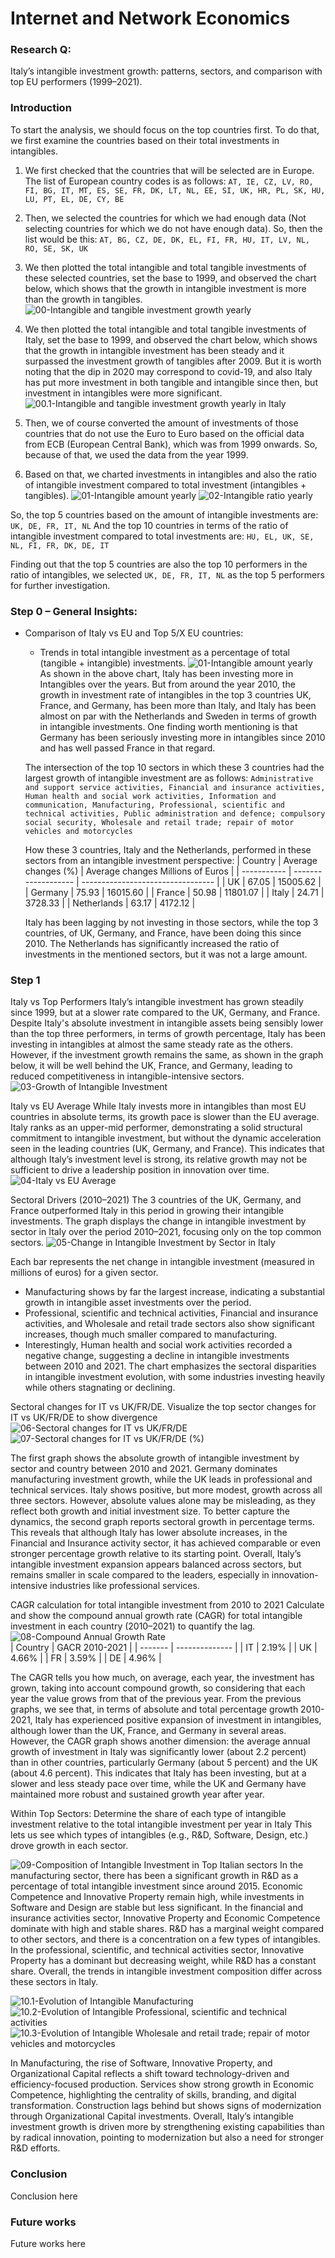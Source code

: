 # Internet and Network Economics

### Research Q:
Italy’s intangible investment growth: patterns, sectors, and comparison with top EU performers (1999–2021).

### Introduction

To start the analysis, we should focus on the top countries first. To do that, we first examine the countries based on their total investments in intangibles.

1. We first checked that the countries that will be selected are in Europe. The list of European country codes is as follows:
    ```AT, IE, CZ, LV, RO, FI, BG, IT, MT, ES, SE, FR, DK, LT, NL, EE, SI, UK, HR, PL, SK, HU, LU, PT, EL, DE, CY, BE```

2. Then, we selected the countries for which we had enough data (Not selecting countries for which we do not have enough data). So, then the list would be this:
    ```AT, BG, CZ, DE, DK, EL, FI, FR, HU, IT, LV, NL, RO, SE, SK, UK```

3. We then plotted the total intangible and total tangible investments of these selected countries, set the base to 1999, and observed the chart below, which shows that the growth in intangible investment is more than the growth in tangibles.
![00-Intangible and tangible investment growth yearly](figures/00-intangible_tangible_growth_eu_yearly.png)

4. We then plotted the total intangible and total tangible investments of Italy, set the base to 1999, and observed the chart below, which shows that the growth in intangible investment has been steady and it surpassed the investment growth of tangibles after 2009. But it is worth noting that the dip in 2020 may correspond to covid-19, and also Italy has put more investment in both tangible and intangible since then, but investment in intangibles were more significant.
![00.1-Intangible and tangible investment growth yearly in Italy](figures/00.1-intangible_tangible_growth_it_yearly.png)

5. Then, we of course converted the amount of investments of those countries that do not use the Euro to Euro based on the official data from ECB (European Central Bank), which was from 1999 onwards. So, because of that, we used the data from the year 1999.

6. Based on that, we charted investments in intangibles and also the ratio of intangible investment compared to total investment (intangibles + tangibles).
![01-Intangible amount yearly](figures/01-intangible_eu_yearly.png)
![02-Intangible ratio yearly](figures/02-relative_intangible_eu_yearly.png)

So, the top 5 countries based on the amount of intangible investments are: ```UK, DE, FR, IT, NL```
And the top 10 countries in terms of the ratio of intangible investment compared to total investments are: ```HU, EL, UK, SE, NL, FI, FR, DK, DE, IT```

Finding out that the top 5 countries are also the top 10 performers in the ratio of intangibles, we selected ```UK, DE, FR, IT, NL``` as the top 5 performers for further investigation.

### Step 0 – General Insights:
- Comparison of Italy vs EU and Top 5/X EU countries:
  - Trends in total intangible investment as a percentage of total (tangible + intangible) investments.
  ![01-Intangible amount yearly](figures/01-intangible_eu_yearly.png)
  As shown in the above chart, Italy has been investing more in Intangibles over the years. But from around the year 2010, the growth in investment rate of intangibles in the top 3 countries UK, France, and Germany, has been more than Italy, and Italy has been almost on par with the  Netherlands and Sweden in terms of growth in intangible investments.
  One finding worth mentioning is that Germany has been seriously investing more in intangibles since 2010 and has well passed France in that regard.

  The intersection of the top 10 sectors in which these 3 countries had the largest growth of intangible investment are as follows: ```Administrative and support service activities, Financial and insurance activities, Human health and social work activities, Information and communication, Manufacturing, Professional, scientific and technical activities, Public administration and defence; compulsory social security, Wholesale and retail trade; repair of motor vehicles and motorcycles```

  How these 3 countries, Italy and the Netherlands, performed in these sectors from an intangible investment perspective:
    | Country     | Average changes (%) | Average changes Millions of Euros |
    | ----------- | ------------------- | --------------------------------- |
    | UK          | 67.05               | 15005.62                          |
    | Germany     | 75.93               | 16015.60                          |
    | France      | 50.98               | 11801.07                          |
    | Italy       | 24.71               | 3728.33                           |
    | Netherlands | 63.17               | 4172.12                           |

    Italy has been lagging by not investing in those sectors, while the top 3 countries, of UK, Germany, and France, have been doing this since 2010. The Netherlands has significantly increased the ratio of investments in the mentioned sectors, but it was not a large amount.

### Step 1

Italy vs Top Performers
Italy’s intangible investment has grown steadily since 1999, but at a slower rate compared to the UK, Germany, and France. Despite Italy's absolute investment in intangible assets being sensibly lower than the top three performers, in terms of growth percentage, Italy has been investing in intangibles at almost the same steady rate as the others. 
However, if the investment growth remains the same, as shown in the graph below, it will be well behind the UK, France, and Germany, leading to reduced competitiveness in intangible-intensive sectors.
![03-Growth of Intangible Investment](figures/03-italy_vs_top_performers.png)

Italy vs EU Average
While Italy invests more in intangibles than most EU countries in absolute terms, its growth pace is slower than the EU average. Italy ranks as an upper-mid performer, demonstrating a solid structural commitment to intangible investment, but without the dynamic acceleration seen in the leading countries (UK, Germany, and France). This indicates that although Italy’s investment level is strong, its relative growth may not be sufficient to drive a leadership position in innovation over time.
![04-Italy vs EU Average](figures/04-italy_vs_eu_avg.png)

Sectoral Drivers (2010–2021)
The 3 countries of the UK, Germany, and France outperformed Italy in this period in growing their intangible investments.
The graph displays the change in intangible investment by sector in Italy over the period 2010–2021, focusing only on the top common sectors.
![05-Change in Intangible Investment by Sector in Italy](figures/05-italy_sector_change_common.png)
    
Each bar represents the net change in intangible investment (measured in millions of euros) for a given sector.
- Manufacturing shows by far the largest increase, indicating a substantial growth in intangible asset investments over the period.
- Professional, scientific and technical activities, Financial and insurance activities, and Wholesale and retail trade sectors also show significant increases, though much smaller compared to manufacturing.
- Interestingly, Human health and social work activities recorded a negative change, suggesting a decline in intangible investments between 2010 and 2021.
The chart emphasizes the sectoral disparities in intangible investment evolution, with some industries investing heavily while others stagnating or declining.

Sectoral changes for IT vs UK/FR/DE.
Visualize the top sector changes for IT vs UK/FR/DE to show divergence
![06-Sectoral changes for IT vs UK/FR/DE](figures/06-sectoral_intangible_growth.png)
![07-Sectoral changes for IT vs UK/FR/DE (%)](figures/07-sectoral_intangible_growth_pct.png)

The first graph shows the absolute growth of intangible investment by sector and country between 2010 and 2021. Germany dominates manufacturing investment growth, while the UK leads in professional and technical services. Italy shows positive, but more modest, growth across all three sectors.
However, absolute values alone may be misleading, as they reflect both growth and initial investment size.
    To better capture the dynamics, the second graph reports sectoral growth in percentage terms. This reveals that although Italy has lower absolute increases, in the Financial and Insurance activity sector, it has achieved comparable or even stronger percentage growth relative to its starting point.
Overall, Italy’s intangible investment expansion appears balanced across sectors, but remains smaller in scale compared to the leaders, especially in innovation-intensive industries like professional services.

CAGR calculation for total intangible investment from 2010 to 2021
Calculate and show the compound annual growth rate (CAGR) for total intangible investment in each country (2010–2021) to quantify the lag.
![08-Compound Annual Growth Rate](figures/08-cagr_intangible_investment.png)    
  | Country | GACR 2010-2021 |
  | ------- | -------------- |
  | IT      | 2.19%          |
  | UK      | 4.66%          |
  | FR      | 3.59%          |
  | DE      | 4.96%          |
      

The CAGR tells you how much, on average, each year, the investment has grown, taking into account compound growth, so considering that each year the value grows from that of the previous year.
    From the previous graphs, we see that, in terms of absolute and total percentage growth 2010-2021, Italy has experienced positive expansion of investment in intangibles, although lower than the UK, France, and Germany in several areas.
    However, the CAGR graph shows another dimension: the average annual growth of investment in Italy was significantly lower (about 2.2 percent) than in other countries, particularly Germany (about 5 percent) and the UK (about 4.6 percent).
    This indicates that Italy has been investing, but at a slower and less steady pace over time, while the UK and Germany have maintained more robust and sustained growth year after year.

Within Top Sectors: Determine the share of each type of intangible investment relative to the total intangible investment per year in Italy 
This lets us see which types of intangibles (e.g., R&D, Software, Design, etc.) drove growth in each sector.

![09-Composition of Intangible Investment in Top Italian sectors](figures/09-composition_of_intangible_investments_italy_top_sectors.png)
    In the manufacturing sector, there has been a significant growth in R&D as a percentage of total intangible investment since around 2015. Economic Competence and Innovative Property remain high, while investments in Software and Design are stable but less significant. In the financial and insurance activities sector, Innovative Property and Economic Competence dominate with high and stable shares. R&D has a marginal weight compared to other sectors, and there is a concentration on a few types of intangibles. In the professional, scientific, and technical activities sector, Innovative Property has a dominant but decreasing weight, while R&D has a constant share. Overall, the trends in intangible investment composition differ across these sectors in Italy.

![10.1-Evolution of Intangible Manufacturing](figures/10.1-intangible_investments_evolution_Manufacturing.png)
![10.2-Evolution of Intangible Professional, scientific and technical activities](<figures/10.2-intangible_investments_evolution_Professional, scientific and technical activities.png>)
![10.3-Evolution of Intangible Wholesale and retail trade; repair of motor vehicles and motorcycles](<figures/10.3-intangible_investments_evolution_Wholesale and retail trade; repair of motor vehicles and motorcycles.png>)

In Manufacturing, the rise of Software, Innovative Property, and Organizational Capital reflects a shift toward technology-driven and efficiency-focused production. Services show strong growth in Economic Competence, highlighting the centrality of skills, branding, and digital transformation. Construction lags behind but shows signs of modernization through Organizational Capital investments. Overall, Italy’s intangible investment growth is driven more by strengthening existing capabilities than by radical innovation, pointing to modernization but also a need for stronger R&D efforts.

### Conclusion
Conclusion here

### Future works

Future works here
